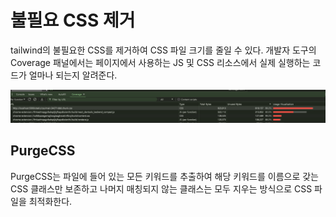 # 불필요 CSS 제거

tailwind의 불필요한 CSS를 제거하여 CSS 파일 크기를 줄일 수 있다.
개발자 도구의 Coverage 패널에서는 페이지에서 사용하는 JS 및 CSS 리소스에서 실제 실행하는 코드가 얼마나 되는지 알려준다.

![alt text](image.png)

## PurgeCSS

PurgeCSS는 파일에 들어 있는 모든 키워드를 추출하여 해당 키워드를 이름으로 갖는 CSS 클래스만 보존하고 나머지 매칭되지 않는 클래스는 모두 지우는 방식으로 CSS 파일을 최적화한다.

